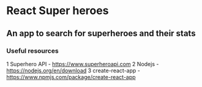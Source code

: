 # React Super heroes

## An app to search for superheroes and their stats

### Useful resources

1 Superhero API - https://www.superheroapi.com
2 Nodejs - https://nodejs.org/en/download
3 create-react-app -https://www.npmjs.com/package/create-react-app
